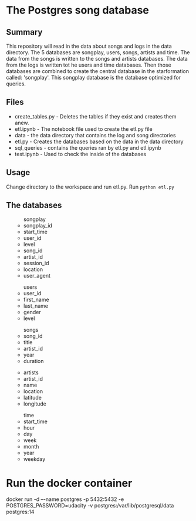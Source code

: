 # The Postgres song database

## Summary
This repository will read in the data about songs and logs in the data directory.
The 5 databases are songplay, users, songs, artists and time. The data from the songs is written to the songs and artists databases. The data from the logs is written tot he users and time databases.
Then those databases are combined to create the central database in the starformation called: 'songplay'.
This songplay database is the database optimized for queries. 

## Files
<ul>
    <li>create_tables.py - Deletes the tables if they exist and creates them anew.</li>
    <li>etl.ipynb - The notebook file used to create the etl.py file</li>
    <li>data - the data directory that contains the log and song directories</li>
    <li>etl.py - Creates the databases based on the data in the data directory</li>
    <li>sql_queries - contains the queries ran by etl.py and etl.ipynb</li>
    <li>test.ipynb - Used to check the inside of the databases</li>
</ul>

## Usage
Change directory to the workspace and run etl.py. 
Run ```python etl.py```

## The databases
<ul>
    <ul>songplay
        <li>songplay_id</li>
        <li>start_time</li>
        <li>user_id</li>
        <li>level</li>
        <li>song_id</li>
        <li>artist_id</li>
        <li>session_id</li>
        <li>location</li>
        <li>user_agent</li>
    </ul>
    <ul>users
        <li>user_id</li>
        <li>first_name</li>
        <li>last_name</li>
        <li>gender</li>
        <li>level</li>
    </ul>
    <ul>songs
        <li>song_id</li>
        <li>title</li>
        <li>artist_id</li>
        <li>year</li>
        <li>duration</li>
    </ul>
    <ul>
        <li>artists</li>
        <li>artist_id</li>
        <li>name</li>
        <li>location</li>
        <li>latitude</li>
        <li>longitude</li>
    </ul>
    <ul>time
        <li>start_time</li>
        <li>hour</li>
        <li>day</li>
        <li>week</li>
        <li>month</li>
        <li>year</li>
        <li>weekday</li>
    </ul>
</ul>
    
            
        
        
        
# Run the docker container
docker run -d –-name postgres -p 5432:5432 -e POSTGRES_PASSWORD=udacity -v postgres:/var/lib/postgresql/data postgres:14

